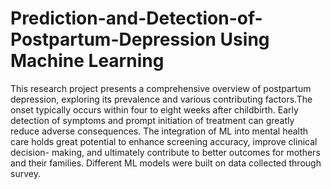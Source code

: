 # Prediction-and-Detection-of-Postpartum-Depression Using Machine Learning
This research project presents a comprehensive overview of postpartum depression, exploring its prevalence and various contributing factors.The
onset typically occurs within four to eight weeks after childbirth. Early detection of symptoms and prompt initiation of treatment can greatly reduce
adverse consequences. The integration of ML into mental health care holds great potential to enhance screening accuracy, improve clinical decision-
making, and ultimately contribute to better outcomes for mothers and their families. Different ML models were built on data collected through survey.


